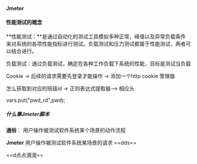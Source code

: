 #### Jmeter

#### 性能测试的概念

**性能测试：**是通过自动化的测试工具模拟多种正常，峰值以及异常负载条件来对系统的各项性能指标进行测试。负载测试和压力测试都属于性能测试，两者可以结合进行。

负载测试：通过负载测试，确定在各种工作负载下系统的性能，目标是测试当负载

Cookie ->  后续的请求需要先登录才能操作 -> 添加一个http cookie 管理器

怎么获取到对应的班级id -> 正则表达式提取器--> 相应头

vars.put("pwd_rd",pwd);

##### 什么事Jmeter脚本

**通俗**： 用户操作被测试软件系统某个场景的动作流程

**Jmeter** 用户操作被测试软件系统某场景的请求 ==dds==

==d点点滴滴==
































